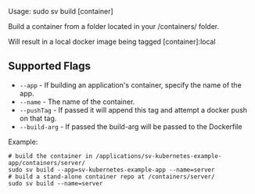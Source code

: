 Usage: sudo sv build [container]

Build a container from a folder located in your /containers/ folder.

Will result in a local docker image being tagged [container]:local

## Supported Flags

* `--app` - If building an application's container, specify the name of the app.
* `--name` - The name of the container.
* `--pushTag` - If passed it will append this tag and attempt a docker push on that tag.
* `--build-arg` - If passed the build-arg will be passed to the Dockerfile

Example:
```
# build the container in /applications/sv-kubernetes-example-app/containers/server/
sudo sv build --app=sv-kubernetes-example-app --name=server
# build a stand-alone container repo at /containers/server/
sudo sv build --name=server
```